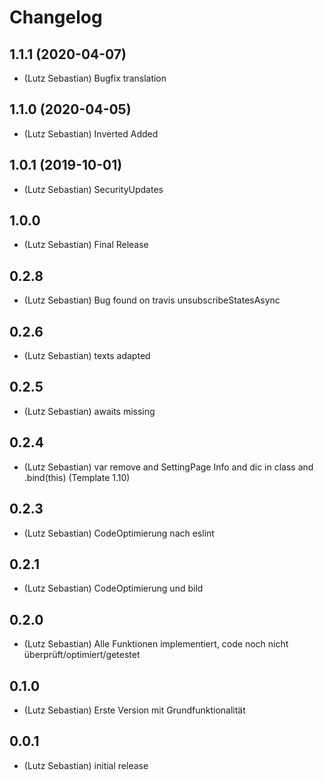 
# Changelog
## 1.1.1 (2020-04-07)
* (Lutz Sebastian) Bugfix translation
## 1.1.0 (2020-04-05)
* (Lutz Sebastian) Inverted Added
## 1.0.1 (2019-10-01)
* (Lutz Sebastian) SecurityUpdates
## 1.0.0
* (Lutz Sebastian) Final Release
## 0.2.8
* (Lutz Sebastian) Bug found on travis unsubscribeStatesAsync
## 0.2.6
* (Lutz Sebastian) texts adapted
## 0.2.5
* (Lutz Sebastian) awaits missing
## 0.2.4
* (Lutz Sebastian) var remove and SettingPage Info and dic in class and .bind(this) (Template 1.10)
## 0.2.3
* (Lutz Sebastian) CodeOptimierung nach eslint
## 0.2.1
* (Lutz Sebastian) CodeOptimierung und bild
## 0.2.0
* (Lutz Sebastian) Alle Funktionen implementiert, code noch nicht überprüft/optimiert/getestet
## 0.1.0
* (Lutz Sebastian) Erste Version mit Grundfunktionalität
## 0.0.1
* (Lutz Sebastian) initial release
